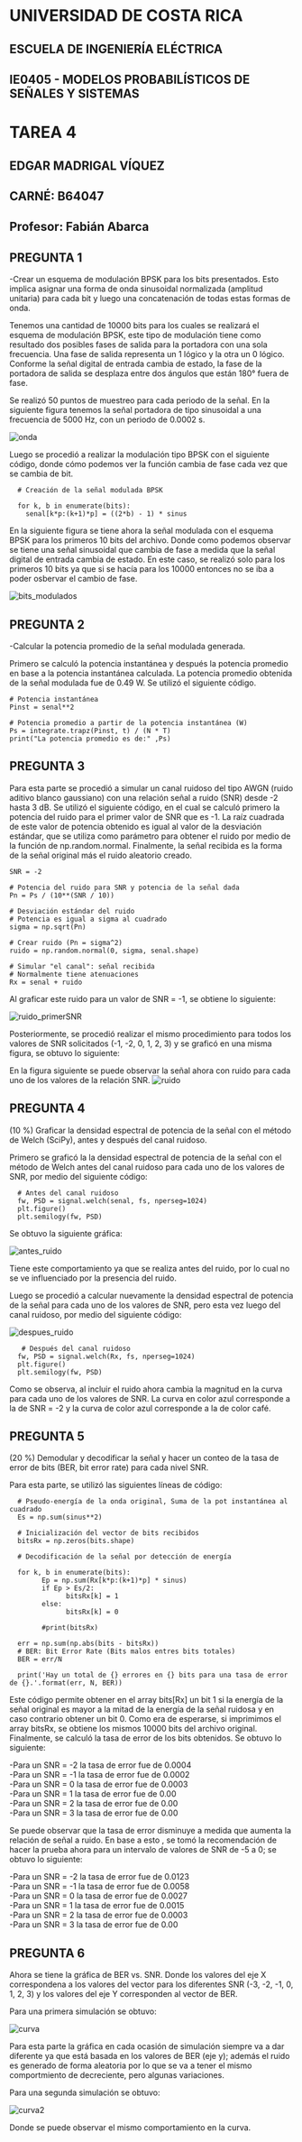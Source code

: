 # UNIVERSIDAD DE COSTA RICA
## ESCUELA DE INGENIERÍA ELÉCTRICA

## IE0405 - MODELOS PROBABILÍSTICOS DE SEÑALES Y SISTEMAS 

# TAREA 4

## EDGAR MADRIGAL VÍQUEZ
## CARNÉ: B64047
## Profesor: Fabián Abarca


##  PREGUNTA 1 
-Crear un esquema de modulación BPSK para los bits presentados. Esto implica asignar una forma de onda sinusoidal normalizada (amplitud unitaria) para cada bit y luego una concatenación de todas estas formas de onda.

Tenemos una cantidad de 10000 bits para los cuales se realizará el esquema de modulación BPSK, este tipo de modulación tiene como resultado dos posibles fases de salida para la portadora con una sola frecuencia. Una fase de salida representa un 1 lógico y la otra un 0 lógico. Conforme la señal digital de entrada cambia de estado, la fase de la portadora de salida se desplaza entre dos ángulos que están 180° fuera de fase.

Se realizó 50 puntos de muestreo para cada periodo de la señal. En la siguiente figura tenemos la señal portadora de tipo sinusoidal a una frecuencia de 5000 Hz, con un periodo de 0.0002 s. 

![onda](/onda.png)


Luego se procedió a realizar la modulación tipo BPSK con el siguiente código, donde cómo podemos ver la función cambia de fase cada vez que se cambia de bit.

      # Creación de la señal modulada BPSK
      
      for k, b in enumerate(bits):
        senal[k*p:(k+1)*p] = ((2*b) - 1) * sinus
        

En la siguiente figura se tiene ahora la señal modulada con el esquema BPSK para los primeros 10 bits del archivo. Donde como podemos observar se tiene una señal sinusoidal que cambia de fase a medida que la señal digital de entrada cambia de estado. En este caso, se realizó solo para los primeros 10 bits ya que si se hacía para los 10000 entonces no se iba a poder osbervar el cambio de fase.

![bits_modulados](/bits_modulados.png)


##  PREGUNTA 2

-Calcular la potencia promedio de la señal modulada generada.

Primero se calculó la potencia instantánea y después la potencia promedio en base a la potencia instantánea calculada. La potencia promedio obtenida de la señal modulada fue de 0.49 W. Se utilizó el siguiente código.

    # Potencia instantánea
    Pinst = senal**2

    # Potencia promedio a partir de la potencia instantánea (W)
    Ps = integrate.trapz(Pinst, t) / (N * T)
    print("La potencia promedio es de:" ,Ps)


##  PREGUNTA 3

Para esta parte se procedió a simular un canal ruidoso del tipo AWGN (ruido aditivo blanco gaussiano) con una relación señal a ruido (SNR) desde -2 hasta 3 dB. Se utilizó el siguiente código, en el cual se calculó primero la potencia del ruido para el primer valor de SNR que es -1. La raíz cuadrada de este valor de potencia obtenido es igual al valor de la desviación estándar, que se utiliza como parámetro para obtener el ruido por medio de la función de np.random.normal. Finalmente, la señal recibida es la forma de la señal original más el ruido aleatorio creado.

    SNR = -2

    # Potencia del ruido para SNR y potencia de la señal dada
    Pn = Ps / (10**(SNR / 10))

    # Desviación estándar del ruido
    # Potencia es igual a sigma al cuadrado
    sigma = np.sqrt(Pn)

    # Crear ruido (Pn = sigma^2)
    ruido = np.random.normal(0, sigma, senal.shape)

    # Simular "el canal": señal recibida
    # Normalmente tiene atenuaciones
    Rx = senal + ruido

Al graficar este ruido para un valor de SNR = -1, se obtiene lo siguiente:

![ruido_primerSNR](/ruido_primerSNR.png)


Posteriormente, se procedió realizar el mismo procedimiento para todos los valores de SNR solicitados (-1, -2, 0, 1, 2, 3) y se graficó en una misma figura, se obtuvo lo siguiente:

En la figura siguiente se puede observar la señal ahora con ruido para cada uno de los valores de la relación SNR.
![ruido](/ruido.png)



##  PREGUNTA 4
(10 %) Graficar la densidad espectral de potencia de la señal con el método de Welch (SciPy), antes y después del canal ruidoso.

Primero se graficó la la densidad espectral de potencia de la señal con el método de Welch antes del canal ruidoso para cada uno de los valores de SNR, por medio del siguiente código:

      # Antes del canal ruidoso
      fw, PSD = signal.welch(senal, fs, nperseg=1024)
      plt.figure()
      plt.semilogy(fw, PSD)

Se obtuvo la siguiente gráfica:

![antes_ruido](/antes_ruido.png)

Tiene este comportamiento ya que se realiza antes del ruido, por lo cual no se ve influenciado por la presencia del ruido.

Luego se procedió a calcular nuevamente la densidad espectral de potencia de la señal para cada uno de los valores de SNR, pero esta vez luego del canal ruidoso, por medio del siguiente código:

![despues_ruido](/despues_ruido.png)

       # Después del canal ruidoso
      fw, PSD = signal.welch(Rx, fs, nperseg=1024)
      plt.figure()
      plt.semilogy(fw, PSD)

Como se observa, al incluir el ruido ahora cambia la magnitud en la curva para cada uno de los valores de SNR. La curva en color azul corresponde a la de SNR = -2 y la curva de color azul corresponde a la de color café.


##  PREGUNTA 5
(20 %) Demodular y decodificar la señal y hacer un conteo de la tasa de error de bits (BER, bit error rate) para cada nivel SNR.

Para esta parte, se utilizó las siguientes líneas de código:

      # Pseudo-energía de la onda original, Suma de la pot instantánea al cuadrado
      Es = np.sum(sinus**2)

      # Inicialización del vector de bits recibidos
      bitsRx = np.zeros(bits.shape)

      # Decodificación de la señal por detección de energía
      
      for k, b in enumerate(bits):
            Ep = np.sum(Rx[k*p:(k+1)*p] * sinus)
            if Ep > Es/2:
                  bitsRx[k] = 1
            else:
                  bitsRx[k] = 0

            #print(bitsRx)

      err = np.sum(np.abs(bits - bitsRx))
      # BER: Bit Error Rate (Bits malos entres bits totales)
      BER = err/N

      print('Hay un total de {} errores en {} bits para una tasa de error de {}.'.format(err, N, BER))

Este código permite obtener en el array bits[Rx] un bit 1 si la energía de la señal original es mayor a la mitad de la energía de la señal ruidosa y en caso contrario obtener un bit 0. Como era de esperarse, si imprimimos el array bitsRx, se obtiene los mismos 10000 bits del archivo original. Finalmente, se calculó la tasa de error de los bits obtenidos. Se obtuvo lo siguiente:

-Para un SNR = -2 la tasa de error fue de 0.0004  
-Para un SNR = -1 la tasa de error fue de 0.0002  
-Para un SNR = 0 la tasa de error fue de 0.0003  
-Para un SNR = 1 la tasa de error fue de 0.00  
-Para un SNR = 2 la tasa de error fue de 0.00  
-Para un SNR = 3 la tasa de error fue de 0.00

Se puede observar que la tasa de error disminuye a medida que aumenta la relación de señal a ruido. En base a esto , se tomó la recomendación de hacer la prueba ahora para un intervalo de valores de SNR de -5 a 0; se obtuvo lo siguiente:


-Para un SNR = -2 la tasa de error fue de 0.0123  
-Para un SNR = -1 la tasa de error fue de 0.0058  
-Para un SNR = 0 la tasa de error fue de 0.0027  
-Para un SNR = 1 la tasa de error fue de 0.0015  
-Para un SNR = 2 la tasa de error fue de 0.0003  
-Para un SNR = 3 la tasa de error fue de 0.00


##  PREGUNTA 6

Ahora se tiene la gráfica de BER vs. SNR. Donde los valores del eje X correspondena a los valores del vector para los diferentes SNR (-3, -2, -1, 0, 1, 2, 3) y los valores del eje Y corresponden al vector de BER.

Para una primera simulación se obtuvo:

![curva](/curva3.png)

Para esta parte la gráfica en cada ocasión de simulación siempre va a dar diferente ya que está basada en los valores de BER (eje y); además el ruido es generado de forma aleatoria por lo que se va a tener el mismo comportmiento de decreciente, pero algunas variaciones. 

Para una segunda simulación se obtuvo:

![curva2](/curva4.png)

Donde se puede observar el mismo comportamiento en la curva.





